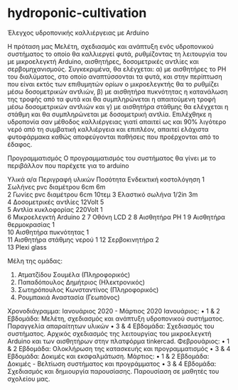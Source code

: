 # hydroponic-cultivation
Έλεγχος υδροπονικής καλλιέργειας με Arduino

Η πρόταση μας
Μελέτη, σχεδιασμός και ανάπτυξη ενός υδροπονικού συστήματος το οποίο θα καλλιεργεί φυτά, ρυθμίζοντας τη λειτουργία του με μικροελεγκτή Arduino, αισθητήρες, δοσομετρικές αντλίες και σερβομηχανισμούς. Συγκεκριμένα, θα ελέγχεται: α) με αισθητήρες το PH του διαλύματος, στο οποίο αναπτύσσονται τα φυτά, και στην περίπτωση που είναι εκτός των επιθυμητών ορίων ο μικροελεγκτής θα το ρυθμίζει μέσω δοσομετρικών αντλιών, β) με αισθητήρα πυκνότητας η κατανάλωση της τροφής από τα φυτά και θα συμπληρώνεται η απαιτούμενη τροφή μέσω δοσομετρικών αντλιών και γ) με αισθητήρα στάθμης θα ελέγχεται η στάθμη και θα συμπληρώνεται με δοσομετρική αντλία. 
Επιλέχθηκε η υδροπονία σαν μέθοδος καλλιέργειας γιατί απαιτεί ως και 90% λιγότερο νερό από τη συμβατική καλλιέργεια και επιπλέον, απαιτεί ελάχιστα φυτοφάρμακα καθώς αποφεύγονται παθήσεις που προέρχονται από το έδαφος.

Προγραμματισμός
Ο προγραμματισμός του συστήματος θα γίνει με το περιβάλλον που παρέχετε για το arduino 

Υλικά 
α/α	Περιγραφή υλικών	          Ποσότητα	    Ενδεικτική κοστολόγηση
1	Σωλήνες pvc διαμέτρου 6cm      	6m	
2	Γωνίες pvc διαμέτρου 6cm   	  10τεμ	
3	Ελαστικό σωλήνα 1/2in          	3m	
4	Δοσομετρικές αντλίες 12Volt	    5	
5	Αντλία κυκλοφορίας 220Volt	    1	
6	Μικροελεγκτή Arduino	          2	
7	Οθόνη LCD	                      2	
8	Αισθητήρα PH	                  1	
9	Αισθητήρα θερμοκρασίας	        1	
10	Αισθητήρα πυκνότητας	        1	
11	Αισθητήρα στάθμης νερού	      1	
12	Σερβοκινητήρα	                2	
13	Plexi glass		

Μέλη της ομάδας:
1. Ατματζίδου Σουμέλα (Πληροφορικός)
2. Παπαδόπουλος Δημήτριος (Ηλεκτρονικός)
3. Σωτηρόπουλος Κωνσταντίνος (Πληροφορικός)
4. Ρουμπακιά Αναστασία (Γεωπόνος)

Χρονοδιάγραμμα:
Ιανουάριος 2020 - Μάρτιος 2020
Ιανουάριος:
•	1 & 2 Εβδομάδα: Μελέτη, σχεδιασμός και ανάπτυξη υδροπονικού συστήματος. Παραγγελία απαραίτητων υλικών
•	3 & 4 Εβδομάδα: Σχεδιασμός του συστήματος. Αρχικός σχεδιασμός της λειτουργίας του μικροελεγκτή Arduino και των αισθητήρων στην πλατφόρμα tinkercad.
Φεβρουάριος:
•	1 & 2 Εβδομάδα: Ολοκλήρωση της κατασκευής και προγραμματισμός
•	3 & 4 Εβδομάδα: Δοκιμές και εκσφαλμάτωση.
Μάρτιος:
•	1 & 2 Εβδομάδα: Δοκιμές - Βελτίωση συστήματος και προγράμματος
•	3 & 4 Εβδομάδα: Σχεδιασμός και δημιουργία παρουσίασης. Παρουσίαση σε μαθητές του σχολείου μας.
